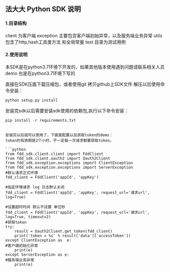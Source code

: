 ## 法大大 Python SDK 说明

#### 1.目录结构
client 为客户端
exception 主要包含客户端初始异常，以及服务端业务异常
utils 包含了http,hash工具类方法 和全局常量
test 目录为测试用例

#### 2.使用说明
本SDK是在python3.7环境下开发的，如果其他版本使用遇到问题请联系相关人员
demo 也是在python3.7环境下写的

直接在SDK压面下载压缩包，或者使用git 拷贝github上SDK文件
解压以后使用命令安装：
```python
python setup.py install
```

安装完sdk以后需要安装sdk使用的依赖包,执行以下命令安装：
```python
pip install -r requirements.txt
```
```

安装完以后就可以使用了，下面是配置以及获取token的demo：
token的有效期是2个小时，不一定每一次请求都要获取token。

```python
from fdd_sdk.client.client import FddClient
from fdd_sdk.client.oauth2 import Oauth2Client
from fdd_sdk.exception.exceptions import ClientException
from fdd_sdk.exception.exceptions import ServerException
#默认请求正式环境
fdd_client = FddClient('appId', 'appKey')

#指定环境请求 log 日志默认关闭
fdd_client = FddClient('appId', 'appKey', request_url='请求url', log=True)

#设置超时时间 默认不设置 单位秒
fdd_client = FddClient('appId', 'appKey', request_url='请求url', log=True, timeout=2)
#获取token
try:
    result = Oauth2Client.get_token(fdd_client)
    print('token = %s' % result['data']['accessToken'])
except ClientException as  e:
#客户端初始化异常
    print(e)
except ServerException as e:
#服务端业务异常
    print(e)



```


